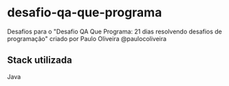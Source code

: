 # desafio-qa-que-programa

Desafios para o "Desafio QA Que Programa: 21 dias resolvendo desafios de programação" criado por Paulo Oliveira @paulocoliveira

## Stack utilizada

Java


